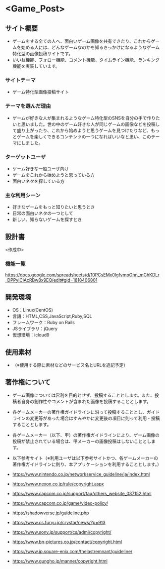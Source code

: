 # <Game_Post>

## サイト概要
- ゲームをする全ての人へ、面白いゲーム画像を共有できたり、これからゲームを始める人には、どんなゲームなのかを知るきっかけになるようなゲーム特化型の画像投稿サイトです。
- いいね機能、フォロー機能、コメント機能、タイムライン機能、ランキング機能を実装しています。

### サイトテーマ
- ゲーム特化型画像投稿サイト

### テーマを選んだ理由
- ゲームが好きな人が集まれるようなゲーム特化型のSNSを自分の手で作りたいと思いました。世の中のゲーム好きな人が同じゲームの画像などを投稿して盛り上がったり、これから始めようと思うゲームを見つけたりなど、もっとゲームを楽しくできるコンテンツの一つになればいいなと思い、このテーマにしました。

### ターゲットユーザ
- ゲーム好きな一般ユーザ向け
- ゲームをこれから始めようと思っている方
- 面白いネタを探している方

### 主な利用シーン
- 好きなゲームをもっと知りたいと思うとき
- 日常の面白いネタの一つとして
- 新しい、知らないゲームを探すとき

## 設計書
<作成中>

### 機能一覧
<https://docs.google.com/spreadsheets/d/10PCsEMx0IgfvmpOhn_mChKDLr_DPPylCiAcRBw8x9EQ/edit#gid=1818406801>

## 開発環境
- OS：Linux(CentOS)
- 言語：HTML,CSS,JavaScript,Ruby,SQL
- フレームワーク：Ruby on Rails
- JSライブラリ：jQuery
- 仮想環境：icloud9

## 使用素材
- （※使用する際に素材などのサービス名とURLを追記予定）

## 著作権について
- ゲーム画像については営利を目的とせず、投稿することとします。また、投稿者自身の創作性やコメントが含まれた画像を投稿することとします。
- 各ゲームメーカーの著作権ガイドラインに沿って投稿することとし、ガイドラインの変更等があった場合はすみやかに変更後の項目に則って利用・投稿することとします。
- 各ゲームメーカー（以下、甲）の著作権ガイドラインにより、ゲーム画像の投稿が禁止されている場合は、甲メーカーの画像投稿はしないこととします。

- 以下参考サイト（※利用ユーザは以下参考サイトかつ、各ゲームメーカーの著作権ガイドラインに則り、本アプリケーションを利用することとします。）
- <https://www.nintendo.co.jp/networkservice_guideline/ja/index.html>
- <https://www.nexon.co.jp/rule/copyright.aspx>
- <https://www.capcom.co.jp/support/faq/others_website_037152.html>
- <https://www.capcom.co.jp/game/video-policy/>
- <https://shadowverse.jp/guideline.php>
- <https://www.cs.furyu.jp/crystar/news/?p=913>
- <https://www.sony.jp/support/cs/admi/copyright/>
- <https://www.bn-pictures.co.jp/contact/copyright.html>
- <https://www.jp.square-enix.com/thelastremnant/guideline/>
- <https://www.gungho.jp/manner/copyright.html>
